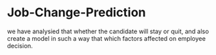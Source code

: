 # Job-Change-Prediction
 we have analysied that whether the candidate will stay or quit, and also create a model in such a way that which factors affected on employee decision.
